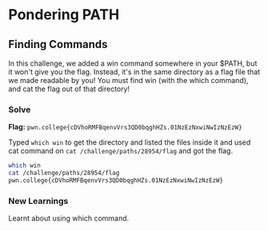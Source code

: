 # Pondering PATH

## Finding Commands
In this challenge, we added a win command somewhere in your $PATH, but it won't give you the flag. Instead, it's in the same directory as a flag file that we made readable by you! You must find win (with the which command), and cat the flag out of that directory!

### Solve
**Flag:** `pwn.college{cDVhoRMFBqenvVrs3QD0bqghHZs.01NzEzNxwiNwIzNzEzW}`

Typed ```which win``` to get the directory and listed the files inside it and used cat command on ```cat /challenge/paths/28954/flag``` and got the flag.

```bash
which win
cat /challenge/paths/28954/flag
pwn.college{cDVhoRMFBqenvVrs3QD0bqghHZs.01NzEzNxwiNwIzNzEzW}
```

### New Learnings
Learnt about using which command.
